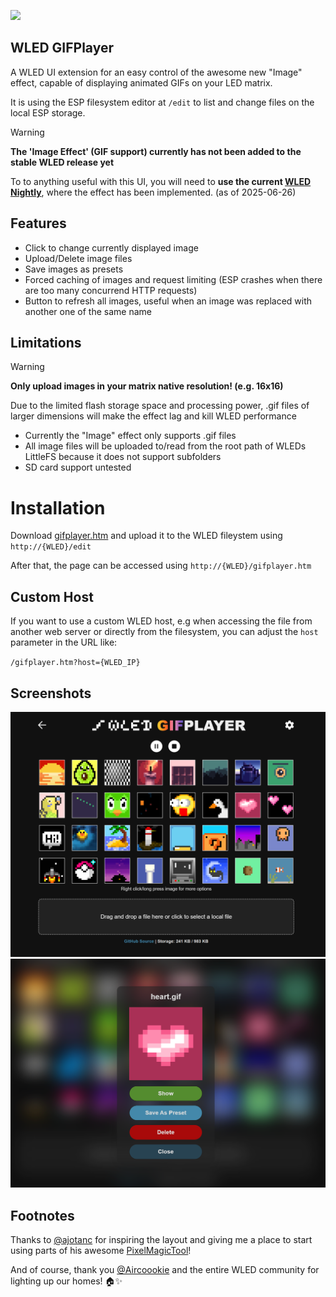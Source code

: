 
<p align="left">
  <img src="https://github.com/Manut38/WLED-GifPlayer-html/assets/18471596/a6337fa6-70f5-4b9d-aac3-4766b5e13ba2" width="500px">
</p>

## WLED GIFPlayer

A WLED UI extension for an easy control of the awesome new "Image" effect, capable of displaying animated GIFs on your LED matrix.

It is using the ESP filesystem editor at `/edit` to list and change files on the local ESP storage.

> [!WARNING]  
> **The 'Image Effect' (GIF support) currently has not been added to the stable WLED release yet**
> 
> To to anything useful with this UI, you will need to **use the current [WLED Nightly](https://github.com/wled/WLED/releases/tag/nightly)**, where the effect has been implemented. (as of 2025-06-26)
> 

## Features

- Click to change currently displayed image
- Upload/Delete image files
- Save images as presets
- Forced caching of images and request limiting (ESP crashes when there are too many concurrend HTTP requests)
- Button to refresh all images, useful when an image was replaced with another one of the same name

## Limitations

> [!WARNING]  
> **Only upload images in your matrix native resolution! (e.g. 16x16)**
> 
> Due to the limited flash storage space and processing power, .gif files of larger dimensions will make the effect lag and kill WLED performance

- Currently the "Image" effect only supports .gif files
- All image files will be uploaded to/read from the root path of WLEDs LittleFS because it does not support subfolders
- SD card support untested

# Installation

Download [gifplayer.htm](https://raw.githubusercontent.com/Manut38/WLED-GifPlayer-html/main/gifplayer.htm) and upload it to the WLED fileystem using `http://{WLED}/edit`

After that, the page can be accessed using `http://{WLED}/gifplayer.htm`

## Custom Host

If you want to use a custom WLED host, e.g when accessing the file from another web server or directly from the filesystem, you can adjust the `host` parameter in the URL like:

`/gifplayer.htm?host={WLED_IP}`

## Screenshots

![Screenshot Image List](https://github.com/Manut38/WLED-GifPlayer-html/blob/main/doc/screenshot-desktop.png?raw=true "Image select main screen")
![Screenshot Image Select](https://github.com/Manut38/WLED-GifPlayer-html/blob/main/doc/screenshot-select.png?raw=true "Right click/long press options")

## Footnotes

Thanks to [@ajotanc](https://www.github.com/ajotanc) for inspiring the layout and giving me a place to start using parts of his awesome [PixelMagicTool](https://github.com/ajotanc/PixelMagicTool)!

And of course, thank you [@Aircoookie](https://www.github.com/Aircoookie) and the entire WLED community for lighting up our homes! 🏠✨
